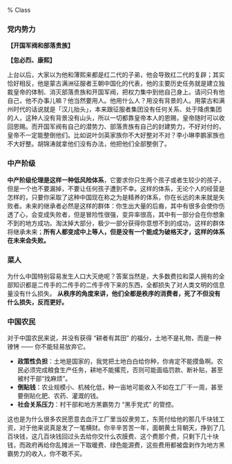 % Class

### 党内势力

__【开国军阀和部落贵族】__

__【忽必烈、康熙】__

上台以后，大家以为他和薄熙来都是红二代的子弟，他会导致红二代的复辟；其实恰好相反，他是蒙古满洲征服者王朝中国化的代表，他的主要历史任务就是建立独裁皇帝的体制、消灭部落贵族和开国军阀，把权力集中到他自己身上。请问只有他自己，他不办事儿嘛？他当然要用人。他用什么人？用没有背景的人。用蒙古和满州时代的话说就是「汉儿抬头」，本来跟征服者集团没有任何关系、处于降虏集团的人，这种人没有背景没有山头，所以一切都靠皇帝本人的恩赐，皇帝随时可以收回恩赐。而开国军阀有自己的潜势力、部落贵族有自己的封建势力，不好对付的，皇帝不一定能整倒他们。比如说叶剑英家族你不大好整对不对？李小琳李鹏家族也不大好整。胡锦涛就拿他们没有办法，他把他们全部整倒了。

### 中产阶级

__中产阶级伦理是这样一种低风险体系__，它要求你只生两个孩子或者生较少的孩子，但是一个也不要漏掉，不要让任何孩子遭到不幸。这样的体系，无论个人的经营是怎样的，只要你采取了这种中国现在称之为是精养的体系，你在长远的未来就是失败者。未来的继承者必然是这样的群体：你生出大量的后裔，其中有很多会使你伤透了心，会变成失败者，但是冒险性很强，变异率很高，其中有一部分会在你想象不到的地方成功。淘汰掉大部分，极少一部分获得你意想不到的成功，这样的群体将继承未来；__所有人都变成中上等人，但是没有一个能成为破格天才，这样的体系在未来会失败。__

### 菜人

为什么中国特别容易发生人口大灭绝呢？答案当然是，大多数费拉和菜人拥有的全部知识都是二传手的二传手的二传手传下来的东西，全都损失了对人类文明的信息量没有什么损失。 __从秩序的角度来讲，他们全都是秩序的消费者，死了不但没有什么损失，反而更好。__

### 中国农民

对于中国农民来说，并没有获得 “耕者有其田” 的福分，土地不是礼物，而是一种镣铐 —— 你不能轻易放弃它。

- __政策性负担__：土地是国家的，我党把土地白白给你种，你肯定不能摸鱼啊。农民必须完成粮食生产任务，耕地不能撂荒，否则可能面临罚款、断补贴，甚至被村干部“找麻烦”。
- __倒贴钱__：农业规模小、机械化低，种一亩地可能收入不如在工厂干一周，甚至要倒贴化肥、农药、灌溉的钱。
- __社会关系压力__：村干部和地方黑霸势力 “黑手党式” 的管控。

这也是为什么很多农民愿意去血汗工厂里当奴隶劳工，东莞付给他的那几千块钱工资，对于他来说真是发了一笔横财。你辛辛苦苦一年，面朝黄土背朝天，挣到了几百块钱，这几百块钱回过头去给你交什么农膜费、这个费那个费，只剩下几十块钱，而政府再给你乱摊派一下取暖费、绿色能源费，这些费用都被盘剥作为地方黑霸势力的收入，你不敢不买。
